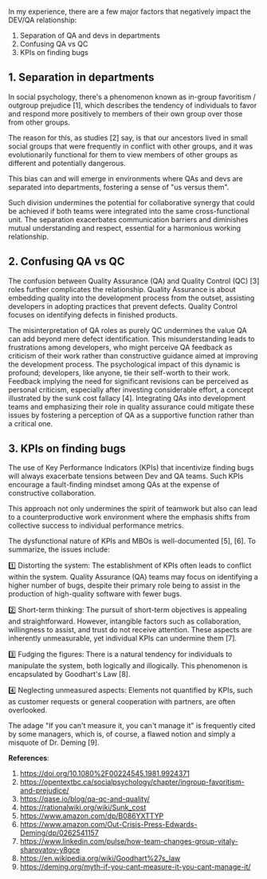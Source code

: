 In my experience, there are a few major factors that negatively impact the DEV/QA relationship:
1. Separation of QA and devs in departments 
2. Confusing QA vs QC
3. KPIs on finding bugs

## 1. Separation in departments

In social psychology, there's a phenomenon known as in-group favoritism / outgroup prejudice [1], which describes the tendency of individuals to favor and respond more positively to members of their own group over those from other groups.

The reason for this, as studies [2] say, is that our ancestors lived in small social groups that were frequently in conflict with other groups, and it was evolutionarily functional for them to view members of other groups as different and potentially dangerous.

This bias can and will emerge in environments where QAs and devs are separated into departments, fostering a sense of "us versus them".

Such division undermines the potential for collaborative synergy that could be achieved if both teams were integrated into the same cross-functional unit. The separation exacerbates communication barriers and diminishes mutual understanding and respect, essential for a harmonious working relationship.

## 2. Confusing QA vs QC

The confusion between Quality Assurance (QA) and Quality Control (QC) [3] roles further complicates the relationship. Quality Assurance is about embedding quality into the development process from the outset, assisting developers in adopting practices that prevent defects. Quality Control focuses on identifying defects in finished products.

The misinterpretation of QA roles as purely QC undermines the value QA can add beyond mere defect identification. This misunderstanding leads to frustrations among developers, who might perceive QA feedback as criticism of their work rather than constructive guidance aimed at improving the development process. The psychological impact of this dynamic is profound; developers, like anyone, tie their self-worth to their work. Feedback implying the need for significant revisions can be perceived as personal criticism, especially after investing considerable effort, a concept illustrated by the sunk cost fallacy [4]. Integrating QAs into development teams and emphasizing their role in quality assurance could mitigate these issues by fostering a perception of QA as a supportive function rather than a critical one.

## 3. KPIs on finding bugs

The use of Key Performance Indicators (KPIs) that incentivize finding bugs will always exacerbate tensions between Dev and QA teams. Such KPIs encourage a fault-finding mindset among QAs at the expense of constructive collaboration.

This approach not only undermines the spirit of teamwork but also can lead to a counterproductive work environment where the emphasis shifts from collective success to individual performance metrics.

The dysfunctional nature of KPIs and MBOs is well-documented [5], [6]. To summarize, the issues include:

1️⃣ Distorting the system: The establishment of KPIs often leads to conflict within the system. Quality Assurance (QA) teams may focus on identifying a higher number of bugs, despite their primary role being to assist in the production of high-quality software with fewer bugs.

2️⃣ Short-term thinking: The pursuit of short-term objectives is appealing and straightforward. However, intangible factors such as collaboration, willingness to assist, and trust do not receive attention. These aspects are inherently unmeasurable, yet individual KPIs can undermine them [7].

3️⃣ Fudging the figures: There is a natural tendency for individuals to manipulate the system, both logically and illogically. This phenomenon is encapsulated by Goodhart's Law [8].

4️⃣ Neglecting unmeasured aspects: Elements not quantified by KPIs, such as customer requests or general cooperation with partners, are often overlooked.

The adage "If you can't measure it, you can't manage it" is frequently cited by some managers, which is, of course, a flawed notion and simply a misquote of Dr. Deming [9].

**References**:

1. https://doi.org/10.1080%2F00224545.1981.9924371
2. https://opentextbc.ca/socialpsychology/chapter/ingroup-favoritism-and-prejudice/
3. https://qase.io/blog/qa-qc-and-quality/
4. https://rationalwiki.org/wiki/Sunk_cost
5. https://www.amazon.com/dp/B086YXTTYP
6. https://www.amazon.com/Out-Crisis-Press-Edwards-Deming/dp/0262541157
7. https://www.linkedin.com/pulse/how-team-changes-group-vitaly-sharovatov-y8gce
8. https://en.wikipedia.org/wiki/Goodhart%27s_law
9. https://deming.org/myth-if-you-cant-measure-it-you-cant-manage-it/

